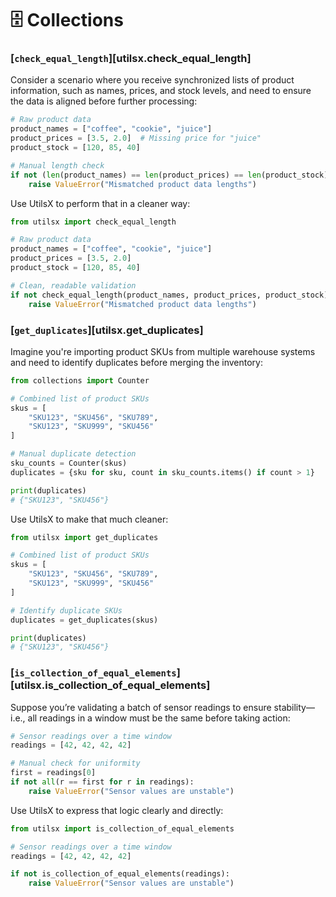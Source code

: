 # 🗄️ Collections

### [`check_equal_length`][utilsx.check_equal_length]

Consider a scenario where you receive synchronized lists of product information,
such as names, prices, and stock levels, and need to ensure the data is aligned
before further processing:

``` py title="manual.py" hl_lines="7"
# Raw product data
product_names = ["coffee", "cookie", "juice"]
product_prices = [3.5, 2.0]  # Missing price for "juice"
product_stock = [120, 85, 40]

# Manual length check
if not (len(product_names) == len(product_prices) == len(product_stock)):
    raise ValueError("Mismatched product data lengths")
```

Use UtilsX to perform that in a cleaner way:

``` py title="with_utilsx.py" hl_lines="1 9"
from utilsx import check_equal_length

# Raw product data
product_names = ["coffee", "cookie", "juice"]
product_prices = [3.5, 2.0]
product_stock = [120, 85, 40]

# Clean, readable validation
if not check_equal_length(product_names, product_prices, product_stock):
    raise ValueError("Mismatched product data lengths")
```

### [`get_duplicates`][utilsx.get_duplicates]

Imagine you're importing product SKUs from multiple warehouse systems
and need to identify duplicates before merging the inventory:

``` py title="manual.py" hl_lines="1 10-11"
from collections import Counter

# Combined list of product SKUs
skus = [
    "SKU123", "SKU456", "SKU789",
    "SKU123", "SKU999", "SKU456"
]

# Manual duplicate detection
sku_counts = Counter(skus)
duplicates = {sku for sku, count in sku_counts.items() if count > 1}

print(duplicates)
# {"SKU123", "SKU456"}
```

Use UtilsX to make that much cleaner:

``` py title="with_utilsx.py" hl_lines="1 10"
from utilsx import get_duplicates

# Combined list of product SKUs
skus = [
    "SKU123", "SKU456", "SKU789",
    "SKU123", "SKU999", "SKU456"
]

# Identify duplicate SKUs
duplicates = get_duplicates(skus)

print(duplicates)
# {"SKU123", "SKU456"}
```

### [`is_collection_of_equal_elements`][utilsx.is_collection_of_equal_elements]

Suppose you’re validating a batch of sensor readings to ensure stability—i.e.,
all readings in a window must be the same before taking action:

``` py title="manual.py" hl_lines="5-6"
# Sensor readings over a time window
readings = [42, 42, 42, 42]

# Manual check for uniformity
first = readings[0]
if not all(r == first for r in readings):
    raise ValueError("Sensor values are unstable")
```

Use UtilsX to express that logic clearly and directly:

``` py title="with_utilsx.py" hl_lines="1 6"
from utilsx import is_collection_of_equal_elements

# Sensor readings over a time window
readings = [42, 42, 42, 42]

if not is_collection_of_equal_elements(readings):
    raise ValueError("Sensor values are unstable")
```
